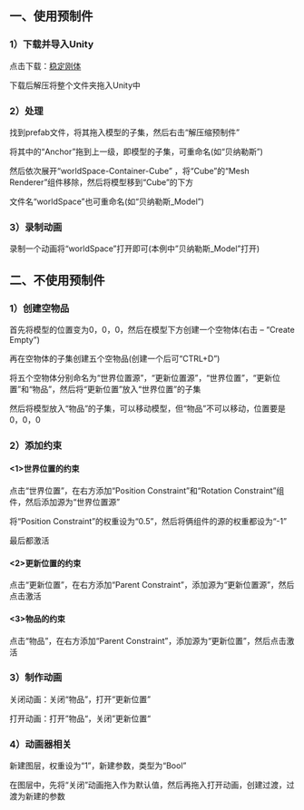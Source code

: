 ## 一、使用预制件

### 1）下载并导入Unity

点击下载：[稳定刚体](https://pan.vrchat.yexca.xyz/%E9%81%93%E5%85%B7/%E7%A8%B3%E5%AE%9A%E5%88%9A%E4%BD%93.zip)

下载后解压将整个文件夹拖入Unity中

### 2）处理

找到prefab文件，将其拖入模型的子集，然后右击“解压缩预制件”

将其中的“Anchor”拖到上一级，即模型的子集，可重命名(如“贝纳勒斯”)

然后依次展开“worldSpace-Container-Cube” ，将“Cube”的“Mesh Renderer”组件移除，然后将模型移到“Cube”的下方

文件名“worldSpace”也可重命名(如“贝纳勒斯_Model”)

### 3）录制动画

录制一个动画将“worldSpace”打开即可(本例中”贝纳勒斯_Model”打开)

## 二、不使用预制件

### 1）创建空物品

首先将模型的位置变为0，0，0，然后在模型下方创建一个空物体(右击 – “Create Empty”)

再在空物体的子集创建五个空物品(创建一个后可“CTRL+D”)

将五个空物体分别命名为“世界位置源”，“更新位置源”，“世界位置”，“更新位置”和“物品”，然后将“更新位置”放入“世界位置”的子集

然后将模型放入“物品”的子集，可以移动模型，但“物品”不可以移动，位置要是0，0，0

### 2）添加约束

#### <1>世界位置的约束

点击“世界位置”，在右方添加“Position Constraint”和“Rotation Constraint”组件，然后添加源为“世界位置源”

将“Position Constraint”的权重设为“0.5”，然后将俩组件的源的权重都设为“-1”

最后都激活

#### <2>更新位置的约束

点击“更新位置”，在右方添加“Parent Constraint”，添加源为“更新位置源”，然后点击激活

#### <3>物品的约束

点击“物品”，在右方添加“Parent Constraint”，添加源为“更新位置”，然后点击激活

### 3）制作动画

关闭动画：关闭“物品”，打开“更新位置”

打开动画：打开”物品“，关闭”更新位置“

### 4）动画器相关

新建图层，权重设为“1”，新建参数，类型为“Bool”

在图层中，先将“关闭”动画拖入作为默认值，然后再拖入打开动画，创建过渡，过渡为新建的参数